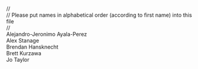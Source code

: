 //
<br/>// Please put names in alphabetical order (according to first name) into this file
<br/>// 
<br/>Alejandro-Jeronimo Ayala-Perez
<br/>Alex Stanage
<br/>Brendan Hansknecht
<br/>Brett Kurzawa
<br/>Jo Taylor

